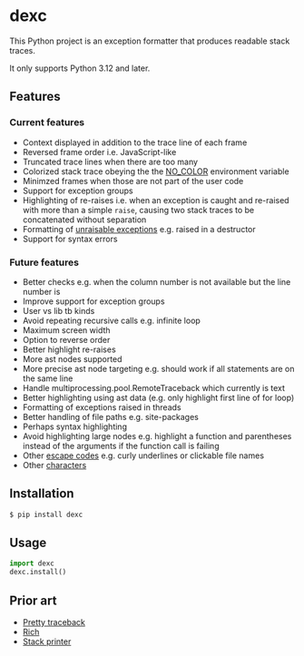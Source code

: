 # dexc

This Python project is an exception formatter that produces readable stack traces.

It only supports Python 3.12 and later.


## Features

### Current features

- Context displayed in addition to the trace line of each frame
- Reversed frame order i.e. JavaScript-like
- Truncated trace lines when there are too many
- Colorized stack trace obeying the the [NO_COLOR](https://no-color.org/) environment variable
- Minimzed frames when those are not part of the user code
- Support for exception groups
- Highlighting of re-raises i.e. when an exception is caught and re-raised with more than a simple `raise`, causing two stack traces to be concatenated without separation
- Formatting of [unraisable exceptions](https://docs.python.org/3/library/sys.html#sys.unraisablehook) e.g. raised in a destructor
- Support for syntax errors

### Future features

- Better checks e.g. when the column number is not available but the line number is
- Improve support for exception groups
- User vs lib tb kinds
- Avoid repeating recursive calls e.g. infinite loop
- Maximum screen width
- Option to reverse order
- Better highlight re-raises
- More ast nodes supported
- More precise ast node targeting e.g. should work if all statements are on the same line
- Handle multiprocessing.pool.RemoteTraceback which currently is text
- Better highlighting using ast data (e.g. only highlight first line of for loop)
- Formatting of exceptions raised in threads
- Better handling of file paths e.g. site-packages
- Perhaps syntax highlighting
- Avoid highlighting large nodes e.g. highlight a function and parentheses instead of the arguments if the function call is failing
- Other [escape codes](https://iterm2.com/documentation-escape-codes.html) e.g. curly underlines or clickable file names
- Other [characters](https://www.willmcgugan.com/blog/tech/post/ceo-just-wants-to-draw-boxes/)


## Installation

```sh
$ pip install dexc
```


## Usage

```py
import dexc
dexc.install()
```


## Prior art

- [Pretty traceback](https://github.com/mbarkhau/pretty-traceback)
- [Rich](https://www.willmcgugan.com/blog/tech/post/better-python-tracebacks-with-rich/)
- [Stack printer](https://github.com/cknd/stackprinter)
